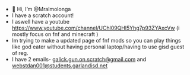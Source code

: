- 👋 Hi, I’m @Mralmolonga
- I have a scratch account!
- I aswell have a youtube https://www.youtube.com/channel/UChl09QHl5Yhg7p93ZYAxcVw (i mostly focus on fnf and minecraft )
- Im trying to make a updated page of fnf mods so you can play things like god eater without having  personal laptop/having to use gisd guest of reg.
- I have 2 emails- galick.gun.on.scratch@gmail.com and webstdan001@students.garlandisd.net

